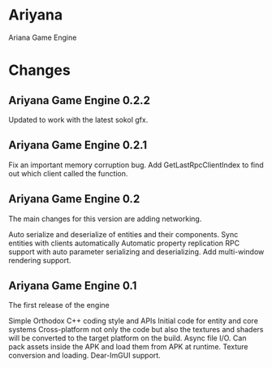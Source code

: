 # Ariyana
Ariana Game Engine

# Changes

## Ariyana Game Engine 0.2.2

Updated to work with the latest sokol gfx.

## Ariyana Game Engine 0.2.1

Fix an important memory corruption bug.
Add GetLastRpcClientIndex to find out which client called the function.

## Ariyana Game Engine 0.2

The main changes for this version are adding networking.

Auto serialize and deserialize of entities and their components.
Sync entities with clients automatically
Automatic property replication
RPC support with auto parameter serializing and deserializing.
Add multi-window rendering support.

## Ariyana Game Engine 0.1

The first release of the engine

Simple Orthodox C++ coding style and APIs
Initial code for entity and core systems
Cross-platform not only the code but also the textures and shaders will be converted to the target platform on the build.
Async file I/O. Can pack assets inside the APK and load them from APK at runtime.
Texture conversion and loading.
Dear-ImGUI support.
